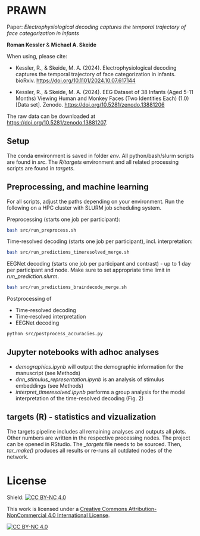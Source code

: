 # PRAWN

Paper: *Electrophysiological decoding captures the temporal trajectory of face categorization in infants*

**Roman Kessler** & **Michael A. Skeide**


When using, please cite:

- Kessler, R., & Skeide, M. A. (2024). Electrophysiological decoding captures the temporal trajectory of face categorization in infants. bioRxiv. https://doi.org/10.1101/2024.10.07.617144
  
- Kessler, R., & Skeide, M. A. (2024). EEG Dataset of 38 Infants (Aged 5-11 Months) Viewing Human and Monkey Faces (Two Identities Each) (1.0) [Data set]. Zenodo. https://doi.org/10.5281/zenodo.13881206


The raw data can be downloaded at https://doi.org/10.5281/zenodo.13881207.


## Setup

The conda environment is saved in folder *env*. All python/bash/slurm scripts are found in *src*.
The *R/targets* environment and all related processing scripts are found in *targets*.


## Preprocessing, and machine learning

For all scripts, adjust the paths depending on your environment.
Run the following on a HPC cluster with SLURM job scheduling system.

Preprocessing (starts one job per participant):

```bash
bash src/run_preprocess.sh
```

Time-resolved decoding (starts one job per participant), incl. interpretation:

```bash
bash src/run_predictions_timeresolved_merge.sh
```

EEGNet decoding (starts one job per participant and contrast) - up to 1 day per participant and node. Make sure to set appropriate time limit in *run_prediction.slurm*.

```bash
bash src/run_predictions_braindecode_merge.sh
```

Postprocessing of 
- Time-resolved decoding
- Time-resolved interpretation
- EEGNet decoding

```bash
python src/postprocess_accuracies.py
```

## Jupyter notebooks with adhoc analyses

- *demographics.ipynb* will output the demographic information for the manuscript (see Methods)
- *dnn_stimulus_representation.ipynb* is an analysis of stimulus embeddings (see Methods)
- *interpret_timeresolved.ipynb* performs a group analysis for the model interpretation of the time-resolved decoding (Fig. 2) 

## targets (R) - statistics and vizualization

The targets pipeline includes all remaining analyses and outputs all plots. Other numbers are written in the respective processing nodes. The project can be opened in RStudio. The *_targets* file needs to be sourced. Then, *tar_make()* produces all results or re-runs all outdated nodes of the network.


# License

Shield: [![CC BY-NC 4.0][cc-by-nc-shield]][cc-by-nc]

This work is licensed under a
[Creative Commons Attribution-NonCommercial 4.0 International License][cc-by-nc].

[![CC BY-NC 4.0][cc-by-nc-image]][cc-by-nc]

[cc-by-nc]: https://creativecommons.org/licenses/by-nc/4.0/
[cc-by-nc-image]: https://licensebuttons.net/l/by-nc/4.0/88x31.png
[cc-by-nc-shield]: https://img.shields.io/badge/License-CC%20BY--NC%204.0-lightgrey.svg
